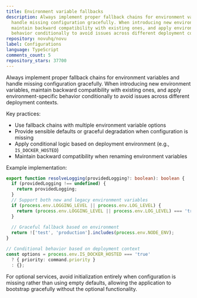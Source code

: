 ```yaml
---
title: Environment variable fallbacks
description: Always implement proper fallback chains for environment variables and
  handle missing configuration gracefully. When introducing new environment variables,
  maintain backward compatibility with existing ones, and apply environment-specific
  behavior conditionally to avoid issues across different deployment contexts.
repository: novuhq/novu
label: Configurations
language: TypeScript
comments_count: 5
repository_stars: 37700
---
```


Always implement proper fallback chains for environment variables and handle missing configuration gracefully. When introducing new environment variables, maintain backward compatibility with existing ones, and apply environment-specific behavior conditionally to avoid issues across different deployment contexts.

Key practices:
- Use fallback chains with multiple environment variable options
- Provide sensible defaults or graceful degradation when configuration is missing
- Apply conditional logic based on deployment environment (e.g., `IS_DOCKER_HOSTED`)
- Maintain backward compatibility when renaming environment variables

Example implementation:
```typescript
export function resolveLogging(providedLogging?: boolean): boolean {
  if (providedLogging !== undefined) {
    return providedLogging;
  }
  // Support both new and legacy environment variables
  if (process.env.LOGGING_LEVEL || process.env.LOG_LEVEL) {
    return (process.env.LOGGING_LEVEL || process.env.LOG_LEVEL) === 'true';
  }
  
  // Graceful fallback based on environment
  return !['test', 'production'].includes(process.env.NODE_ENV);
}

// Conditional behavior based on deployment context
const options = process.env.IS_DOCKER_HOSTED === 'true' 
  ? { priority: command.priority } 
  : {};
```

For optional services, avoid initialization entirely when configuration is missing rather than using empty defaults, allowing the application to bootstrap gracefully without the optional functionality.